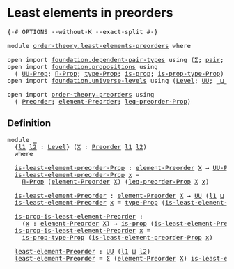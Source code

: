 # Least elements in preorders

<pre class="Agda"><a id="40" class="Symbol">{-#</a> <a id="44" class="Keyword">OPTIONS</a> <a id="52" class="Pragma">--without-K</a> <a id="64" class="Pragma">--exact-split</a> <a id="78" class="Symbol">#-}</a>

<a id="83" class="Keyword">module</a> <a id="90" href="order-theory.least-elements-preorders.html" class="Module">order-theory.least-elements-preorders</a> <a id="128" class="Keyword">where</a>

<a id="135" class="Keyword">open</a> <a id="140" class="Keyword">import</a> <a id="147" href="foundation.dependent-pair-types.html" class="Module">foundation.dependent-pair-types</a> <a id="179" class="Keyword">using</a> <a id="185" class="Symbol">(</a><a id="186" href="foundation-core.dependent-pair-types.html#502" class="Record">Σ</a><a id="187" class="Symbol">;</a> <a id="189" href="foundation-core.dependent-pair-types.html#575" class="InductiveConstructor">pair</a><a id="193" class="Symbol">;</a> <a id="195" href="foundation-core.dependent-pair-types.html#592" class="Field">pr1</a><a id="198" class="Symbol">;</a> <a id="200" href="foundation-core.dependent-pair-types.html#604" class="Field">pr2</a><a id="203" class="Symbol">)</a>
<a id="205" class="Keyword">open</a> <a id="210" class="Keyword">import</a> <a id="217" href="foundation.propositions.html" class="Module">foundation.propositions</a> <a id="241" class="Keyword">using</a>
  <a id="249" class="Symbol">(</a> <a id="251" href="foundation-core.propositions.html#1322" class="Function">UU-Prop</a><a id="258" class="Symbol">;</a> <a id="260" href="foundation.propositions.html#1941" class="Function">Π-Prop</a><a id="266" class="Symbol">;</a> <a id="268" href="foundation-core.propositions.html#1424" class="Function">type-Prop</a><a id="277" class="Symbol">;</a> <a id="279" href="foundation-core.propositions.html#1246" class="Function">is-prop</a><a id="286" class="Symbol">;</a> <a id="288" href="foundation-core.propositions.html#1491" class="Function">is-prop-type-Prop</a><a id="305" class="Symbol">)</a>
<a id="307" class="Keyword">open</a> <a id="312" class="Keyword">import</a> <a id="319" href="foundation.universe-levels.html" class="Module">foundation.universe-levels</a> <a id="346" class="Keyword">using</a> <a id="352" class="Symbol">(</a><a id="353" href="Agda.Primitive.html#597" class="Postulate">Level</a><a id="358" class="Symbol">;</a> <a id="360" href="foundation-core.universe-levels.html#222" class="Primitive">UU</a><a id="362" class="Symbol">;</a> <a id="364" href="Agda.Primitive.html#810" class="Primitive Operator">_⊔_</a><a id="367" class="Symbol">)</a>

<a id="370" class="Keyword">open</a> <a id="375" class="Keyword">import</a> <a id="382" href="order-theory.preorders.html" class="Module">order-theory.preorders</a> <a id="405" class="Keyword">using</a>
  <a id="413" class="Symbol">(</a> <a id="415" href="order-theory.preorders.html#531" class="Function">Preorder</a><a id="423" class="Symbol">;</a> <a id="425" href="order-theory.preorders.html#873" class="Function">element-Preorder</a><a id="441" class="Symbol">;</a> <a id="443" href="order-theory.preorders.html#928" class="Function">leq-preorder-Prop</a><a id="460" class="Symbol">)</a>
</pre>
## Definition

<pre class="Agda"><a id="490" class="Keyword">module</a> <a id="497" href="order-theory.least-elements-preorders.html#497" class="Module">_</a>
  <a id="501" class="Symbol">{</a><a id="502" href="order-theory.least-elements-preorders.html#502" class="Bound">l1</a> <a id="505" href="order-theory.least-elements-preorders.html#505" class="Bound">l2</a> <a id="508" class="Symbol">:</a> <a id="510" href="Agda.Primitive.html#597" class="Postulate">Level</a><a id="515" class="Symbol">}</a> <a id="517" class="Symbol">(</a><a id="518" href="order-theory.least-elements-preorders.html#518" class="Bound">X</a> <a id="520" class="Symbol">:</a> <a id="522" href="order-theory.preorders.html#531" class="Function">Preorder</a> <a id="531" href="order-theory.least-elements-preorders.html#502" class="Bound">l1</a> <a id="534" href="order-theory.least-elements-preorders.html#505" class="Bound">l2</a><a id="536" class="Symbol">)</a>
  <a id="540" class="Keyword">where</a>

  <a id="549" href="order-theory.least-elements-preorders.html#549" class="Function">is-least-element-preorder-Prop</a> <a id="580" class="Symbol">:</a> <a id="582" href="order-theory.preorders.html#873" class="Function">element-Preorder</a> <a id="599" href="order-theory.least-elements-preorders.html#518" class="Bound">X</a> <a id="601" class="Symbol">→</a> <a id="603" href="foundation-core.propositions.html#1322" class="Function">UU-Prop</a> <a id="611" class="Symbol">(</a><a id="612" href="order-theory.least-elements-preorders.html#502" class="Bound">l1</a> <a id="615" href="Agda.Primitive.html#810" class="Primitive Operator">⊔</a> <a id="617" href="order-theory.least-elements-preorders.html#505" class="Bound">l2</a><a id="619" class="Symbol">)</a>
  <a id="623" href="order-theory.least-elements-preorders.html#549" class="Function">is-least-element-preorder-Prop</a> <a id="654" href="order-theory.least-elements-preorders.html#654" class="Bound">x</a> <a id="656" class="Symbol">=</a>
    <a id="662" href="foundation.propositions.html#1941" class="Function">Π-Prop</a> <a id="669" class="Symbol">(</a><a id="670" href="order-theory.preorders.html#873" class="Function">element-Preorder</a> <a id="687" href="order-theory.least-elements-preorders.html#518" class="Bound">X</a><a id="688" class="Symbol">)</a> <a id="690" class="Symbol">(</a><a id="691" href="order-theory.preorders.html#928" class="Function">leq-preorder-Prop</a> <a id="709" href="order-theory.least-elements-preorders.html#518" class="Bound">X</a> <a id="711" href="order-theory.least-elements-preorders.html#654" class="Bound">x</a><a id="712" class="Symbol">)</a>

  <a id="717" href="order-theory.least-elements-preorders.html#717" class="Function">is-least-element-Preorder</a> <a id="743" class="Symbol">:</a> <a id="745" href="order-theory.preorders.html#873" class="Function">element-Preorder</a> <a id="762" href="order-theory.least-elements-preorders.html#518" class="Bound">X</a> <a id="764" class="Symbol">→</a> <a id="766" href="foundation-core.universe-levels.html#222" class="Primitive">UU</a> <a id="769" class="Symbol">(</a><a id="770" href="order-theory.least-elements-preorders.html#502" class="Bound">l1</a> <a id="773" href="Agda.Primitive.html#810" class="Primitive Operator">⊔</a> <a id="775" href="order-theory.least-elements-preorders.html#505" class="Bound">l2</a><a id="777" class="Symbol">)</a>
  <a id="781" href="order-theory.least-elements-preorders.html#717" class="Function">is-least-element-Preorder</a> <a id="807" href="order-theory.least-elements-preorders.html#807" class="Bound">x</a> <a id="809" class="Symbol">=</a> <a id="811" href="foundation-core.propositions.html#1424" class="Function">type-Prop</a> <a id="821" class="Symbol">(</a><a id="822" href="order-theory.least-elements-preorders.html#549" class="Function">is-least-element-preorder-Prop</a> <a id="853" href="order-theory.least-elements-preorders.html#807" class="Bound">x</a><a id="854" class="Symbol">)</a>

  <a id="859" href="order-theory.least-elements-preorders.html#859" class="Function">is-prop-is-least-element-Preorder</a> <a id="893" class="Symbol">:</a>
    <a id="899" class="Symbol">(</a><a id="900" href="order-theory.least-elements-preorders.html#900" class="Bound">x</a> <a id="902" class="Symbol">:</a> <a id="904" href="order-theory.preorders.html#873" class="Function">element-Preorder</a> <a id="921" href="order-theory.least-elements-preorders.html#518" class="Bound">X</a><a id="922" class="Symbol">)</a> <a id="924" class="Symbol">→</a> <a id="926" href="foundation-core.propositions.html#1246" class="Function">is-prop</a> <a id="934" class="Symbol">(</a><a id="935" href="order-theory.least-elements-preorders.html#717" class="Function">is-least-element-Preorder</a> <a id="961" href="order-theory.least-elements-preorders.html#900" class="Bound">x</a><a id="962" class="Symbol">)</a>
  <a id="966" href="order-theory.least-elements-preorders.html#859" class="Function">is-prop-is-least-element-Preorder</a> <a id="1000" href="order-theory.least-elements-preorders.html#1000" class="Bound">x</a> <a id="1002" class="Symbol">=</a>
    <a id="1008" href="foundation-core.propositions.html#1491" class="Function">is-prop-type-Prop</a> <a id="1026" class="Symbol">(</a><a id="1027" href="order-theory.least-elements-preorders.html#549" class="Function">is-least-element-preorder-Prop</a> <a id="1058" href="order-theory.least-elements-preorders.html#1000" class="Bound">x</a><a id="1059" class="Symbol">)</a>

  <a id="1064" href="order-theory.least-elements-preorders.html#1064" class="Function">least-element-Preorder</a> <a id="1087" class="Symbol">:</a> <a id="1089" href="foundation-core.universe-levels.html#222" class="Primitive">UU</a> <a id="1092" class="Symbol">(</a><a id="1093" href="order-theory.least-elements-preorders.html#502" class="Bound">l1</a> <a id="1096" href="Agda.Primitive.html#810" class="Primitive Operator">⊔</a> <a id="1098" href="order-theory.least-elements-preorders.html#505" class="Bound">l2</a><a id="1100" class="Symbol">)</a>
  <a id="1104" href="order-theory.least-elements-preorders.html#1064" class="Function">least-element-Preorder</a> <a id="1127" class="Symbol">=</a> <a id="1129" href="foundation-core.dependent-pair-types.html#502" class="Record">Σ</a> <a id="1131" class="Symbol">(</a><a id="1132" href="order-theory.preorders.html#873" class="Function">element-Preorder</a> <a id="1149" href="order-theory.least-elements-preorders.html#518" class="Bound">X</a><a id="1150" class="Symbol">)</a> <a id="1152" href="order-theory.least-elements-preorders.html#717" class="Function">is-least-element-Preorder</a>
</pre>